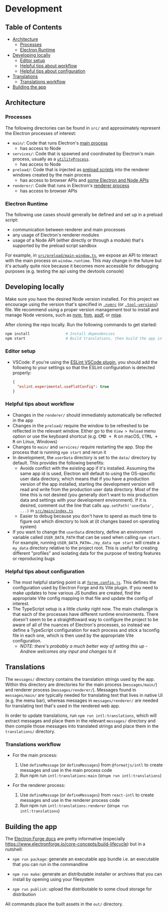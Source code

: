 # Development

## Table of Contents

- [Architecture](#architecture)
  - [Processes](#processes)
  - [Electron Runtime](#electron-runtime)
- [Developing locally](#developing-locally)
  - [Editor setup](#editor-setup)
  - [Helpful tips about workflow](#helpful-tips-about-workflow)
  - [Helpful tips about configuration](#helpful-tips-about-configuration)
- [Translations](#translations)
  - [Translations workflow](#translations-workflow)
- [Building the app](#building-the-app)

## Architecture

### Processes

The following directories can be found in `src/` and approximately represent the Electron processes of interest:

- `main/`: Code that runs Electron's [main process](https://www.electronjs.org/docs/latest/tutorial/process-model#the-main-process)
  - has access to Node
- `services/`: Code that is spawned and coordinated by Electron's main process, usually as a [`utilityProcess`](https://www.electronjs.org/docs/latest/api/utility-process).
  - has access to Node
- `preload/`: Code that is injected as [preload scripts](https://www.electronjs.org/docs/latest/tutorial/process-model#preload-scripts) into the renderer windows created by the main process
  - has access to browser APIs and [some Electron and Node APIs](https://www.electronjs.org/docs/latest/tutorial/sandbox#preload-scripts)
- `renderer/`: Code that runs in Electron's [renderer process](https://www.electronjs.org/docs/latest/tutorial/process-model#the-renderer-process)
  - has access to browser APIs

### Electron Runtime

The following use cases should generally be defined and set up in a preload script:

- communication between renderer and main processes
- any usage of Electron's renderer modules
- usage of a Node API (either directly or through a module) that's supported by the preload script sandbox

For example, in [`src/preload/main-window.ts`](../src/preload/main-window.ts), we expose an API to interact with the main process on `window.runtime`. This may change in the future but it's actually quite nice because it becomes more accessible for debugging purposes (e.g. testing the api using the devtools console)

## Developing locally

Make sure you have the desired Node version installed. For this project we encourage using the version that's specified in [`.nvmrc`](../.nvmrc) (or [`.tool-versions`](../.tool-versions)) file. We recommend using a proper version management tool to install and manage Node versions, such as [nvm](https://github.com/nvm-sh/nvm), [fnm](https://github.com/Schniz/fnm), [asdf](https://asdf-vm.com/), or [mise](https://mise.jdx.dev/).

After cloning the repo locally. Run the following commands to get started:

```sh
npm install                # Install dependencies
npm start                  # Build translations, then build the app in development mode and start the development server
```

### Editor setup

- VSCode: if you're using the [ESLint VSCode plugin](https://marketplace.visualstudio.com/items?itemName=dbaeumer.vscode-eslint), you should add the following to your settings so that the ESLint configuration is detected properly:

  ```json
  {
    "eslint.experimental.useFlatConfig": true
  }
  ```

### Helpful tips about workflow

- Changes in the `renderer/` should immediately automatically be reflected in the app
- Changes in the `preload/` require the window to be refreshed to be reflected in the relevant window. Either go to the `View > Reload` menu option or use the keyboard shortcut (e.g. <kbd>CMD + R</kbd> on macOS, <kbd>CTRL + R</kbd> on Linux, Windows)
- Changes to `main/` and `services/` require restarting the app. Stop the process that is running `npm start` and rerun it
- In development, the `userData` directory is set to the `data/` directory by default. This provides the following benefits:
  - Avoids conflict with the existing app if it's installed. Assuming the same app id is used, Electron will default to using the OS-specific user data directory, which means that if you have a production version of the app installed, starting the development version will read and write from the production user data directory. Most of the time this is not desired (you generally don't want to mix production data and settings with your development environment). If it is desired, comment out the line that calls `app.setPath('userData', ...)` in [`src/main/index.ts`](../src/main/index.ts)
  - Easier to debug because you don't have to spend as much time to figure out which directory to look at (it changes based on operating system)
- If you want to change the `userData` directory, define an environment variable called `USER_DATA_PATH` that can be used when calling `npm start`. For example, running `USER_DATA_PATH=./my_data npm start` will create a `my_data` directory relative to the project root. This is useful for creating different "profiles" and isolating data for the purpose of testing features or reproducing bugs

### Helpful tips about configuration

- The most helpful starting point is at [`forge.config.js`](/forge.config.js). This defines the configuration used by Electron Forge and its Vite plugin. If you need to make updates to how various JS bundles are created, find the appropriate Vite config mapping in that file and update the config of interest.
- The TypeScript setup is a little clunky right now. The main challenge is that each of the processes have different runtime environments. There doesn't seem to be a straightfoward way to configure the project to be aware of all of the nuances of Electron's processes, so instead we define a TypeScript configuration for each process and stick a tsconfig file in each one, which is then used by the appropriate Vite configuration.
  - _NOTE: there's probably a much better way of setting this up - Andrew welcomes any input and changes to it_

## Translations

The `messages/` directory contains the translation strings used by the app. Within this directory are directories for the main process (`messages/main/`) and renderer process (`messages/renderer/`). Messages found in `messages/main/` are typically needed for translating text that lives in native UI (e.g. the menu bar), whereas messages in `messages/renderer/` are needed for translating text that's used in the rendered web app.

In order to update translations, run `npm run intl:translations`, which will extract messages and place them in the relevant `messages/` directory and then compile those messages into translated strings and place them in the `translations/` directory.

### Translations workflow

- For the main process:

  1. Use `defineMessage` (or `defineMessages`) from `@formatjs/intl` to create messages and use in the main process code
  2. Run npm run `intl:translations:main` (or`npm run intl:translations`)

- For the renderer process:

  1. Use `defineMessage` (or `defineMessages`) from `react-intl` to create messages and use in the renderer process code
  2. Run npm run `intl:translations:renderer` (or`npm run intl:translations`)

## Building the app

The [Electron Forge docs](https://www.electronforge.io/) are pretty informative (especially https://www.electronforge.io/core-concepts/build-lifecycle) but in a nutshell:

- `npm run package`: generate an executable app bundle i.e. an executable that you can run in the commandline

- `npm run make`: generate an distributable installer or archives that you can install by opening using your filesystem

- `npm run publish`: upload the distributable to some cloud storage for distribution

All commands place the built assets in the `out/` directory.
